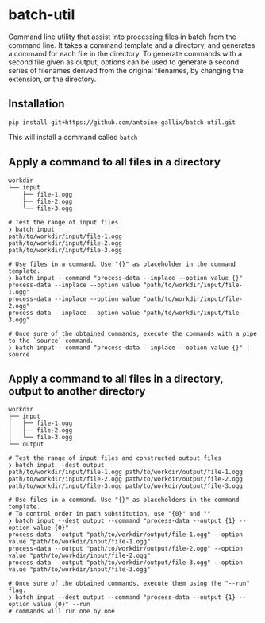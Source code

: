 # batch-util

Command line utility that assist into processing files in batch from the command line. It takes a command template and a directory, and generates a command for each file in the directory. To generate commands with a second file given as output, options can be used to generate a second series of filenames derived from the original filenames, by changing the extension, or the directory. 

## Installation

`pip install git+https://github.com/antoine-gallix/batch-util.git`

This will install a command called `batch`

## Apply a command to all files in a directory

```
workdir
└── input
    ├── file-1.ogg
    ├── file-2.ogg
    └── file-3.ogg

# Test the range of input files
❯ batch input
path/to/workdir/input/file-1.ogg
path/to/workdir/input/file-2.ogg
path/to/workdir/input/file-3.ogg

# Use files in a command. Use "{}" as placeholder in the command template.
❯ batch input --command "process-data --inplace --option value {}"
process-data --inplace --option value "path/to/workdir/input/file-1.ogg"
process-data --inplace --option value "path/to/workdir/input/file-2.ogg"
process-data --inplace --option value "path/to/workdir/input/file-3.ogg"

# Once sure of the obtained commands, execute the commands with a pipe to the `source` command.
❯ batch input --command "process-data --inplace --option value {}" | source
```

## Apply a command to all files in a directory, output to another directory

```
workdir
├── input
│   ├── file-1.ogg
│   ├── file-2.ogg
│   └── file-3.ogg
└── output

# Test the range of input files and constructed output files
❯ batch input --dest output
path/to/workdir/input/file-1.ogg path/to/workdir/output/file-1.ogg
path/to/workdir/input/file-2.ogg path/to/workdir/output/file-2.ogg
path/to/workdir/input/file-3.ogg path/to/workdir/output/file-3.ogg

# Use files in a command. Use "{}" as placeholders in the command template.
# To control order in path substitution, use "{0}" and ""
❯ batch input --dest output --command "process-data --output {1} --option value {0}"
process-data --output "path/to/workdir/output/file-1.ogg" --option value "path/to/workdir/input/file-1.ogg"
process-data --output "path/to/workdir/output/file-2.ogg" --option value "path/to/workdir/input/file-2.ogg"
process-data --output "path/to/workdir/output/file-3.ogg" --option value "path/to/workdir/input/file-3.ogg"

# Once sure of the obtained commands, execute them using the "--run" flag.
❯ batch input --dest output --command "process-data --output {1} --option value {0}" --run
# commands will run one by one
```